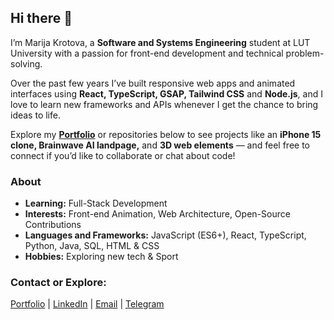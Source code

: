 ## Hi there 👋

I’m Marija Krotova, a **Software and Systems Engineering** student at LUT University with a passion for front-end development and technical problem-solving.

Over the past few years I’ve built responsive web apps and animated interfaces using **React, TypeScript, GSAP, Tailwind CSS** and **Node.js**, 
and I love to learn new frameworks and APIs whenever I get the chance to bring ideas to life. 

Explore my **[Portfolio](https://mashakrot.github.io/portfolio/)** or repositories below to see projects like an **iPhone 15 clone, Brainwave AI landpage,** and **3D web elements** — 
and feel free to connect if you’d like to collaborate or chat about code!

### About

- **Learning:** Full-Stack Development 
- **Interests:** Front-end Animation, Web Architecture, Open-Source Contributions
- **Languages and Frameworks:** JavaScript (ES6+), React, TypeScript, Python, Java, SQL, HTML & CSS  
- **Hobbies:** Exploring new tech & Sport  


### Contact or Explore:

[Portfolio](https://mashakrot.github.io/portfolio/) | [LinkedIn](https://www.linkedin.com/in/marija-krotova-361970160/
)  | [Email](mailto:Marija.Krotova.dev@gmail.com) | [Telegram](https://t.me/m_krot)

